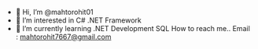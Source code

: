 - 👋 Hi, I’m @mahtorohit01
- 👀 I’m interested in C# .NET Framework
- 🌱 I’m currently learning .NET Development
  SQL
  How to reach me.. Email : mahtorohit7667@gmail.com

<!---
mahtorohit01/mahtorohit01 is a ✨ special ✨ repository because its `README.md` (this file) appears on your GitHub profile.
You can click the Preview link to take a look at your changes.
--->
